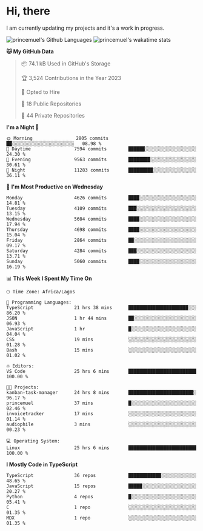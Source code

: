 # Hi, there

<!--
**princemuel/princemuel** is a ✨ _special_ ✨ repository because its `README.md` (this file) appears on your GitHub profile.

Here are some ideas to get you started:

- 🔭 I’m currently working on ...
- 🌱 I’m currently learning ...
- 👯 I’m looking to collaborate on ...
- 🤔 I’m looking for help with ...
- 💬 Ask me about ...
- 📫 How to reach me: ...
- 😄 Pronouns: ...
- ⚡ Fun fact: ...
-->

I am currently updating my projects and it's a work in progress.

![princemuel's Github Languages](https://github-readme-stats.vercel.app/api/top-langs/?username=princemuel&text_color=586069&layout=compact&hide_border=true&title_color=0366d6&count_private=true&include_all_commits=true&theme=tokyonight&show_icons=true)
![princemuel's wakatime stats](https://github-readme-stats.vercel.app/api/wakatime?username=princemuel&text_color=586069&layout=compact&hide_border=true&title_color=0366d6&count_private=true&include_all_commits=true&theme=tokyonight&show_icons=true)

<!--START_SECTION:waka-->
**🐱 My GitHub Data** 

> 📦 74.1 kB Used in GitHub's Storage 
 > 
> 🏆 3,524 Contributions in the Year 2023
 > 
> 💼 Opted to Hire
 > 
> 📜 18 Public Repositories 
 > 
> 🔑 44 Private Repositories 
 > 
**I'm a Night 🦉** 

```text
🌞 Morning                2805 commits        ██░░░░░░░░░░░░░░░░░░░░░░░   08.98 % 
🌆 Daytime                7594 commits        ██████░░░░░░░░░░░░░░░░░░░   24.30 % 
🌃 Evening                9563 commits        ████████░░░░░░░░░░░░░░░░░   30.61 % 
🌙 Night                  11283 commits       █████████░░░░░░░░░░░░░░░░   36.11 % 
```
📅 **I'm Most Productive on Wednesday** 

```text
Monday                   4626 commits        ████░░░░░░░░░░░░░░░░░░░░░   14.81 % 
Tuesday                  4109 commits        ███░░░░░░░░░░░░░░░░░░░░░░   13.15 % 
Wednesday                5604 commits        ████░░░░░░░░░░░░░░░░░░░░░   17.94 % 
Thursday                 4698 commits        ████░░░░░░░░░░░░░░░░░░░░░   15.04 % 
Friday                   2864 commits        ██░░░░░░░░░░░░░░░░░░░░░░░   09.17 % 
Saturday                 4284 commits        ███░░░░░░░░░░░░░░░░░░░░░░   13.71 % 
Sunday                   5060 commits        ████░░░░░░░░░░░░░░░░░░░░░   16.19 % 
```


📊 **This Week I Spent My Time On** 

```text
🕑︎ Time Zone: Africa/Lagos

💬 Programming Languages: 
TypeScript               21 hrs 38 mins      ██████████████████████░░░   86.20 % 
JSON                     1 hr 44 mins        ██░░░░░░░░░░░░░░░░░░░░░░░   06.93 % 
JavaScript               1 hr                █░░░░░░░░░░░░░░░░░░░░░░░░   04.04 % 
CSS                      19 mins             ░░░░░░░░░░░░░░░░░░░░░░░░░   01.28 % 
Bash                     15 mins             ░░░░░░░░░░░░░░░░░░░░░░░░░   01.02 % 

🔥 Editors: 
VS Code                  25 hrs 6 mins       █████████████████████████   100.00 % 

🐱‍💻 Projects: 
kanban-task-manager      24 hrs 8 mins       ████████████████████████░   96.17 % 
princemuel               37 mins             █░░░░░░░░░░░░░░░░░░░░░░░░   02.46 % 
invoicetracker           17 mins             ░░░░░░░░░░░░░░░░░░░░░░░░░   01.14 % 
audiophile               3 mins              ░░░░░░░░░░░░░░░░░░░░░░░░░   00.23 % 

💻 Operating System: 
Linux                    25 hrs 6 mins       █████████████████████████   100.00 % 
```

**I Mostly Code in TypeScript** 

```text
TypeScript               36 repos            ████████████░░░░░░░░░░░░░   48.65 % 
JavaScript               15 repos            █████░░░░░░░░░░░░░░░░░░░░   20.27 % 
Python                   4 repos             █░░░░░░░░░░░░░░░░░░░░░░░░   05.41 % 
C                        1 repo              ░░░░░░░░░░░░░░░░░░░░░░░░░   01.35 % 
MDX                      1 repo              ░░░░░░░░░░░░░░░░░░░░░░░░░   01.35 % 
```




<!--END_SECTION:waka-->
